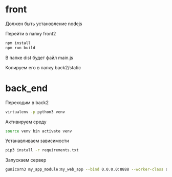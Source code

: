 front
=========
Должен быть установление nodejs

Перейти в папку front2

```bash
npm install
npm run build
```
В папке dist будет файл main.js

Копируем его в папку back2/static

back_end
==========

Переходим в back2

```bash
virtualenv -p python3 venv
```

Активируем среду

```bash
source venv bin activate venv
```

Устанавливаем зависимости

```bash
pip3 install -r requirements.txt
```

Запускаем сервер

```bash
gunicorn3 my_app_module:my_web_app --bind 0.0.0.0:8888 --worker-class aiohttp.GunicornWebWorker
```

